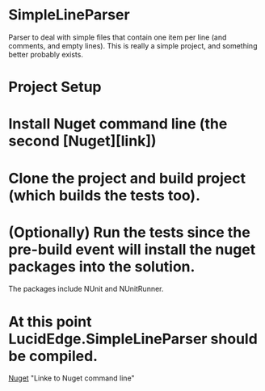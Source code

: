 SimpleLineParser
================

Parser to deal with simple files that contain one item per line (and comments, and empty lines).
This is really a simple project, and something better probably exists.

Project Setup
=============

# Install Nuget command line (the second [Nuget][link])
# Clone the project and build project (which builds the tests too).
# (Optionally) Run the tests since the pre-build event will install the nuget packages into the solution.
The packages include NUnit and NUnitRunner.
# At this point LucidEdge.SimpleLineParser should be compiled.

[Nuget](http://nuget.codeplex.com/releases/view/58939) "Linke to Nuget command line"